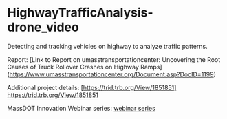# HighwayTrafficAnalysis-drone_video
Detecting and tracking vehicles on highway to analyze traffic patterns.


Report: [Link to Report on umasstransportationcenter: Uncovering the Root Causes of Truck Rollover Crashes on Highway Ramps] (https://www.umasstransportationcenter.org/Document.asp?DocID=1199) 

Additional project details: [https://trid.trb.org/View/1851851] https://trid.trb.org/View/1851851

MassDOT Innovation Webinar series: [webinar series](https://www.umasstransportationcenter.org/umtc/MassDOT-Innovation-Series.asp) 
